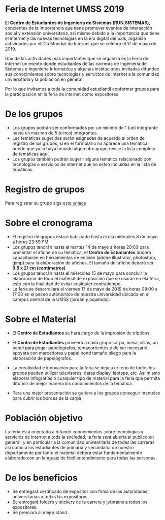 # Feria de Internet UMSS 2019
El **Centro de Estudiantes de Ingeniería de Sistemas (RUN.SISTEMAS),** concientes de la importancia que tiene promover eventos de interacción social y extensión universitaria, así mismo debido a la importancia que tiene el internet y las nuevas tecnologías en la era digital del país, organiza actividades por el Día Mundial de Internet que se celebra el 17 de mayo de 2019.

Una de las actividades más importantes que se organizá es la Feria de Internet un evento donde estudiantes de las carreras de Ingeniería de Sistemas e Ingeniería Informática y algunas instituciones invitadas difunden sus conocimientos sobre tecnologías y servicios de internet a la comunidad unviersitaria y la población en general.

Por lo que invitamos a toda la comunidad estudiantil conformar grupos para la participación en la feria de internet como expositores.

# De los grupos

* Los grupos podrán ser conformados por un mínimo de 1 (un) integrante hasta un máximo de 5 (cinco) integrantes.
* Las temáticas sugeridas serán asignadas de acuerdo al orden de registro de los grupos, si en el formulario no aparece una temática puede que ya lo haya tomado algún otro grupo revise la lista completa de temáticas aquí.
* Los grupos también podrán sugerir alguna temática relacionado con tecnologías o servicios de internet que no esten incluidas en la lista de temáticas.

# Registro de grupos

Para registrar su grupo siga [este enlace](https://on.umss.io/expositoresfi2019)

# Sobre el cronograma

* El registro de grupos estará habilitado hasta el día miércoles 8 de mayo a horas 23:59 PM
* Los grupos tendrán hasta el martes 14 de mayo a horas 20:00 para presentar el afiche de su temática, el **Centro de Estudiantes** bridará capacitación en herramientas de edición (adobe illustrator, photoshop, gimp) para la elaboración de afiches. El tamaño del afiche deberá ser **9.5 x 21 cm (centimetros)**
* Los grupos tendrán hasta el miércoles 15 de mayo para concluir la elaboración de todo el material de exposición que se usarán en ela feria, esto con la finalidad de evitar cualquier contratiempo.
* La fería se desarrollará el viernes 17 de mayo de 2019 de horas 09:00 a 17:30 en el paseo autonómico de nuestra universidad ubicado en el campus central de la UMSS (jordán y oquendo).

# Sobre el Material

* El **Centro de Estudiantes** se hará cargo de la impresión de trípticos.

* El **Centro de Estudiantes** proveera a cada grupo carpa, mesa, sillas, un panel para pegar papelografos, tomacorrientes y de ser necesario apoyará con marcadores y papel bond tamaño pliego para la elaboración de papelografos.

* La creatividad e innovación para la feria se deja a criterio de todos los grupos pueden utilizar televisores, datas display, laptops, etc. Así mismo elaborar infografías o cualquier tipo de material para la feria que permita difundir de mejor manera los conocimientos de la temática.
* Para una mejor presentación se guriere a los grupos conseguir manteles para cubrir los bordes de la carpa.

# Población objetivo
La feria está orientado a difundir conocimientos sobre tecnologías y servicios de internet a toda la sociedad, la fería será abierta al publico en general, y en particular a la comunidad universitaria de todas las carreras así como a los estudiantes de primaria y secundaria de nuestro departamento por tanto el material deberá estar fundamentalmente elaborado con un lenguaje de fácil entendimiento para todas las personas.

# De los beneficios
* Se entregará certificado de expositor con firma de las autoridades universitarias a todxs lxs expositorxs.
* Se entregará folders y stickers de la carrera y jetbrains a todos los expositores.
* Se premiará al mejor stand.

